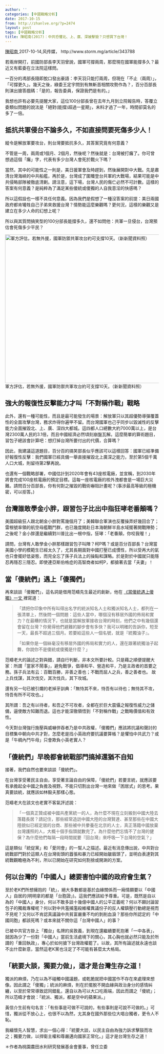 ```yaml
---
author: ''
categories: [中國戰略分析]
date: 2017-10-15
from: http://zhanlve.org/?p=2474
layout: post
tags: [中國戰略分析]
title: 陳昭南(2017)：中共恐懼北、上、廣、深被擊毁？只想買下台灣！
---
```


<div id="entry">
<div class="at-above-post addthis_tool" data-url="http://zhanlve.org/?p=2474">
</div>
<p>
<a class="link_author info_inner_content" data-author_id="49113" href="http://www.storm.mg/authors/49113/%E9%99%B3%E6%98%AD%E5%8D%97">
<span class="info_author">
    陳昭南
   </span>
</a>
<span class="info_time info_inner_content">
   2017-10-14,风传媒， http://www.storm.mg/article/343788
  </span>
</p>
<p>
</p>
<p>
  若兩岸開打，前國防部長李天羽曾說，國軍可撐兩周，那麼現在國軍能撐多久？最近又有藍委在立法院這樣問。
 </p>
<p>
  一百分的馮部長隨即脫口發出豪語：李天羽只能打兩周，但現在「不止（兩周）」，「可撐更久」。幾天之後，綠委王定宇問到有無斬首相關攻勢作為？，百分百部長則演出搶答戲碼：「是的，報告委員，保證我們是有的。」
 </p>
<p>
  我想也許有必要先提醒大家，這位100分部長曾在去年九月到立院報告時，答覆立委類似問題的說法是「絕對(能撐)超過一星期」，未料才過了一年，時間卻莫名的多了一倍。
 </p>
<h2 class="subtitle2">
  抵抗共軍侵台不論多久，不如直接問要死傷多少人！
 </h2>
<p>
  縱令是解放軍要攻台，則台灣要抵抗多久，其答案究竟有何意義？
 </p>
<p>
  不管是一周，兩周或1個月、2個月，然後呢？然後就是：台灣被打癱了。你可曾想過這個「癱」字，代表有多少台灣人會死於戰火下嗎？
 </p>
<p>
  當然，其中的可能性之一則是，美日援軍會及時趕到，然後展開對中大戰。先是肅清台灣海峽的中共船艦，再於是，台灣成了圍殲登台共軍的大戰場，結果可能是中共侵略部隊被徹底清剿。請注意，這下場，台灣人民的傷亡必然不可計數。這樣的答案有何意義？是純粹為了滿足某些傻統或傻獨的人自我意淫的快感嗎？
 </p>
<p>
  所以這假設也一樣不具任何意義。因為我們是假想了一種沒答案的前提：美日兩國政府都肯犧牲自己子弟來救援台灣？情勢能這麼樂觀嗎？更何況，這樣的樂觀又是建立在多少人命的幻想上呢？
 </p>
<p>
  所以與其質問搞笑型的100分部長能撐多久，還不如問他：共軍一旦侵台，台灣預估會死傷多少平民？
 </p>
<div class="dnd-atom-wrapper type-image context-smg_800xauto_er">
<div class="dnd-drop-wrapper">
<img alt="軍方評估，若無外援，國軍防禦共軍攻台約可支撐10天。（新新聞資料照）" height="486" src="http://image.cache.storm.mg/styles/smg-800xauto-er/s3/media/image/2017/10/11/20171011-032420_U8719_M334633_b7e6.jpg?itok=qBEYVm9h" title="軍方評估，若無外援，國軍防禦共軍攻台約可支撐10天。（新新聞資料照）" width="800"/>
</div>
<div class="dnd-legend-wrapper">
<div class="meta">
    軍方評估，若無外援，國軍防禦共軍攻台約可支撐10天。（新新聞資料照）
   </div>
</div>
</div>
<h2 class="subtitle2">
  強大的報復性反擊能力才叫「不對稱作戰」戰略
 </h2>
<p>
  此外，還有一種可能性，而且是最可能發生的場景：解放軍只以其超優勢導彈覆蓋性的全面攻擊台灣，務求炸得你遍甲不留。而台灣國軍也己乎同步以毀滅性的反擊能力全面摧毀北、上、廣、深四大都城。這四都人口總數大約7000萬以上，是台灣2300萬人民的3.1倍，而且中國經濟必然頃刻崩盤瓦解。這麼簡單的算術題目，習包子總該會計算吧：想打掉台灣所要付出的代價，合算嗎？
 </p>
<p>
  因此，我建議這道題目，百分百的搞笑部長似乎應該可以這樣回答：國軍已經準備好報復性反擊：我們國軍已經具備一舉直接摧毀北上廣深之能力，至於第5個千萬人口大城，則留待第2擊再說。
 </p>
<p>
  也還有一個戰略部署，中國估計到2020年會有43座核電廠，並宣稱，到2030年將會完成100座核電廠的預定目標。這每一座核電廠的核外洩都會是一場巨大災難。請問百分百部長，你有何對之摧毀的戰術嚇阻計畫呢？(事涉最高等級的極機密，可以拒答。)
 </p>
<h2 class="subtitle2">
  台灣誰敢學金小胖，跟習包子比出中指狂哮老番顛嗎？
 </h2>
<p>
  美國超級狂人跟北朝金小胖對罵幾個月了；美韓聯合軍演也反覆操弄好幾回合了；雷根號率領的航空母艦戰鬥群，也已幾度開赴日本海朝鮮半島水域擺著開戰陣勢；之後呢？金小胖還是繼續對川普比出一根中指，狂哮：「老番顛，你咬我喔！」
 </p>
<p>
  請問，台灣有人敢學金小胖那樣跟習包子叫陣？柯P嗎？或是百分百部長？台灣當美國小學的模範生已經太久了，尤其長期面對中國打壓已成慣性，所以受再大的氣也只會擺好低姿態，而完全忘了孫子兵法上的操點和謀略。於是對於中國就只能隱忍再隱忍三隱忍。即使連亞斯伯格症的高智商者如柯P，都搶著去當「夫妻」！
 </p>
<h2 class="subtitle2">
  當「傻統們」遇上「傻獨們」
 </h2>
<p>
  再來談談「傻獨們」，這名詞是借用范疇先生最近的創新，他在
  <a href="https://opinion.udn.com/opinion/story/6067/2750052" target="_blank">
   《當傻統遇上傻獨》一文
  </a>
  裡寫道：
 </p>
<blockquote>
<p>
   「請把你印象中所有叫得出名字的統派知名人士和獨派知名人士，都列在一張清單上，然後問一個問題：這些人當中，哪個沒有移居外國的佈局和實力？在最糟的情況下，也就是當解放軍接收台灣的時刻，他們之中有幾個還會留在台灣？你覺得他們避難的腳步會有多快？我可以明確的告訴你，短至一天，最長不超過三個月。若要給這些人一個名號，就是『統獨油子』。
  </p>
<p>
   「如果你是一個絲毫沒有移居外國的佈局和實力的人，還在跟著統獨油子起舞，你說你不是傻統或傻獨是什麼？」
  </p>
</blockquote>
<p>
  范疇老大的論述之對與錯，請自行判斷，非本文所要計較。只是藉之順便提醒大家：所謂「當家不鬧事」，避免戰爭，倡導和平、營造和平，乃是主政者的首要之務。孫子兵法有云：百戰百勝，非善之善也；不戰而屈人之兵，善之善者也。 故上兵伐謀，其次伐交，其次伐兵，其下攻城。
 </p>
<p>
  還有另一句已被引爛的老掉牙訓典：「無恃其不來，恃吾有以待也；無恃其不攻，恃吾有所不可攻也。」
 </p>
<p>
  其所謂：吾之有以待者，和吾之不可攻者，全都在於巨大震懾之報復性威力之儲備，逼使敵方知難而退。這也才能深徹領悟到「不對稱作戰」之戰略價值和有效性。
 </p>
<p>
  今天對台灣強行施壓與威嚇併吞者乃是中共政權，「傻獨們」應該將抗議和聲討的目標集中朝向中共才對，怎麼老是找小英政府要抗議要算帳？是懼怕中共武力？或是「牛稠內鬥牛母」只會欺負小英老實人？
 </p>
<h2 class="subtitle2">
  「傻統們」早晚都會統戰部門搞掉還猶不自知
 </h2>
<p>
  接著，我們自然也要來談談「傻統們」。
 </p>
<p>
  在台灣享受著民主自由，享受著言論自由的保障，「傻統們」若要言統，就應該要有承擔起全中國之負擔及視野。不能只切割出台灣一地來做「困居式」的思考。果真要談統，就應該如林毅夫那樣心態。
 </p>
<p>
  范疇老大在該文也老實不客氣評述說：
 </p>
<blockquote>
<p>
   「一個真正贊成被中國共產黨統一的人，為什麼不現在立刻搬到中國大陸去落籍長居？請記住，那些經常造訪中國大陸的台灣賢達、甚至那些在中國大陸貌似已經定居的台商、那些被中共豢養在北京的人士，真正落籍中國放棄台灣護照的人，大概十個手指頭就數完了。為什麼他們忘情不了台灣的健保？為什麼他們每隔一段時間就要『回台灣』來呼吸一下台灣的空氣？」
  </p>
</blockquote>
<p>
  這是類似「統促黨」和「愛同會」的一幫人之描述。最近有消息傳出說，中共對台統戰部門對於這類人在台灣街頭的囂張和暴力已經開始皺眉頭了，並明白表達對其統戰觀瞻極為不利，所以已開始在研究如何割捨或開涮的方案。
 </p>
<h2 class="subtitle2">
  何以台灣的「中國人」總要害怕中國的政府會生氣？
 </h2>
<p>
  至於老K們所想擁抱的「統」，絕大多數都是基於血緣關係而一廂情願要以「中國人」自居的(明明拿的都是「台胞證」)。這我們應該給予尊重。可是，既然是自以為的「中國人」身分，何以不敢多談十幾億中國人的公平正義呢？何以不願討論習包子的獨裁專權呢？何以對中共濫捕濫殺維權異議份子的反人權鎮壓行動總是視而不見呢？又何以不肯認真議論中共貧富嚴重不均的剝削血淚？那些你所認定的「中國同胞」都該死嗎？或本來就不關你這「台灣中國人」的事？
 </p>
<p>
  已被中共官方掛上「獨台」名牌的吳敦義，到現在還繼續要死抱著「一中各表」，就因為少了一份對「中國人」當前生活處境下的關心，其心胸也就必然只能及於所謂的「重回執政」，專心於如何搶下台灣政權罷了。以故，其所有論述就永遠也談不出什麼新意，當然這老K黨也注定了不可能有甚麼太大格局。
 </p>
<h2 class="subtitle2">
  「統要大談，獨要力做」，這才是台灣生存之道！
 </h2>
<p>
  獨派的麻煩，乃在以為不碰觸中國議題，或乾脆就把中國當作不存在來處理來想像。因此謂之「傻獨」；統派的麻煩，則在於擺脫不開血緣與政治身分的感情糾纏，以至於常常導致認同錯亂，還自以為可以大口吃兩端，因此而謂之「傻統」；所以范疇才會說：「統派、獨派，都是空中的蘋果派。」
 </p>
<p>
  黃信介生前有句名言：「有些事是可做不可說的，有些事則是可說不可做的。」可惜，獨派從不放心上，也很不以為然，尢其身在國外那些位大唱台獨者，更令人不恥。
 </p>
<p>
  我緬懷先人智慧，求出一個心得：「統要大談，以民主自由為強力訴求擊鼓而攻之；獨要力做，以捍衛主權和尊嚴邁向國家正常化。」這才是台灣生存之道！
 </p>
<p>
  ＊作者為桃園農田水利研究發展基金會董事，曾任立委
 </p>
<!-- AddThis Advanced Settings above via filter on the_content -->
<!-- AddThis Advanced Settings below via filter on the_content -->
<!-- AddThis Advanced Settings generic via filter on the_content -->
<!-- AddThis Share Buttons above via filter on the_content -->
<!-- AddThis Share Buttons below via filter on the_content -->
<div class="at-below-post addthis_tool" data-url="http://zhanlve.org/?p=2474">
</div>
<!-- AddThis Share Buttons generic via filter on the_content -->
</div>
